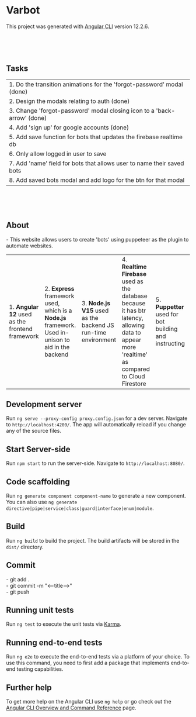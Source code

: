 # Varbot

This project was generated with [Angular CLI](https://github.com/angular/angular-cli) version 12.2.6.

<br><br><br>

<h2>Tasks</h2>
<table>
<tr>
  <td>
    1. Do the transition animations for the 'forgot-password' modal (done)
  </td>
</tr>
<tr>
  <td>
    2. Design the modals relating to auth (done)
  </td>
</tr>
<tr>
  <td>
    3. Change 'forgot-password' modal closing icon to a 'back-arrow' (done)
  </td>
</tr>
<tr>
  <td>
    4. Add 'sign up' for google accounts (done)
  </td>
</tr>
<tr>
  <td>
    5. Add save function for bots that updates the firebase realtime db
  </td>
</tr>
<tr>
  <td>
    6. Only allow logged in user to save
  </td>
</tr>
<tr>
  <td>
    7. Add 'name' field for bots that allows user to name their saved bots 
  </td>
</tr>
<tr>
  <td>
    8. Add saved bots modal and add logo for the btn for that modal
  </td>
</tr>
</table>

<br><br><br>

<h2>About</h2>
- This website allows users to create 'bots' using puppeteer as the plugin to 
  automate websites.
<br>
<table>
<tr>
  <td>
    1. <b> Angular 12 </b> used as the frontend framework
  </td>
  <td>
    2. <b> Express </b> framework used, which is a <b> Node.js </b> framework. Used in-unison to aid in the backend
  </td>
  <td>
    3. <b> Node.js V15 </b> used as the backend JS run-time environment 
  </td>
  <td>
    4. <b> Realtime Firebase </b> used as the database because it has btr latency, allowing data to appear more 'realtime' as compared to Cloud Firestore
  </td>
  <td>
    5. <b> Puppetter </b> used for bot building and instructing
  </td>
  <td>
    6. <b> Typescript </b> as the main programming language followed by JS (for the backend)
  </td>
</tr>
</table> 


## Development server

Run `ng serve --proxy-config proxy.config.json` for a dev server. Navigate to `http://localhost:4200/`. The app will automatically reload if you change any of the source files.

## Start Server-side

Run `npm start` to run the server-side. Navigate to `http://localhost:8080/`.

## Code scaffolding

Run `ng generate component component-name` to generate a new component. You can also use `ng generate directive|pipe|service|class|guard|interface|enum|module`.

## Build

Run `ng build` to build the project. The build artifacts will be stored in the `dist/` directory.

<h2>Commit</h2>
- git add . <br>
- git commit -m "<--title-->" <br>
- git push

## Running unit tests

Run `ng test` to execute the unit tests via [Karma](https://karma-runner.github.io).

## Running end-to-end tests

Run `ng e2e` to execute the end-to-end tests via a platform of your choice. To use this command, you need to first add a package that implements end-to-end testing capabilities.

## Further help

To get more help on the Angular CLI use `ng help` or go check out the [Angular CLI Overview and Command Reference](https://angular.io/cli) page.
